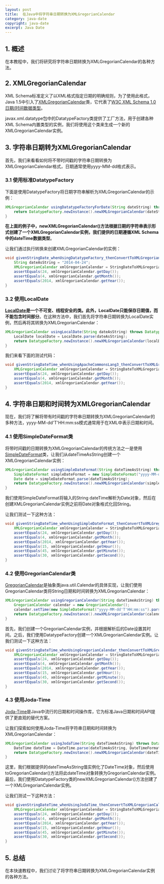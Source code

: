 ```yaml
---
layout: post
title:  在Java中将字符串日期转换为XMLGregorianCalendar
category: java-date
copyright: java-date
excerpt: Java Date
---
```


## 1. 概述

在本教程中，我们将研究将字符串日期转换为XMLGregorianCalendar的各种方法。

## 2. XMLGregorianCalendar

XML Schema标准定义了以XML格式指定日期的明确规则，为了使用此格式，Java 1.5中引入了[XMLGregorianCalendar](https://www.baeldung.com/java-gregorian-calendar)类，它代表了[W3C XML Schema 1.0日期/时间数据类型](https://www.w3.org/TR/xmlschema-2/#isoformats)。

javax.xml.datatype包中的DatatypeFactory类提供了工厂方法，用于创建各种XML Schema内置类型的实例，我们将使用这个类来生成一个新的XMLGregorianCalendar实例。

## 3. 字符串日期转为XMLGregorianCalendar

首先，我们来看看如何将不带时间戳的字符串日期转换为XMLGregorianCalendar格式，日期通常使用yyyy-MM-dd格式表示。

### 3.1 使用标准DatatypeFactory

下面是使用DatatypeFactory将日期字符串解析为XMLGregorianCalendar的示例：

```java
XMLGregorianCalendar usingDatatypeFactoryForDate(String dateString) throws DatatypeConfigurationException {
    return DatatypeFactory.newInstance().newXMLGregorianCalendar(dateString);
}
```

**在上面的例子中，newXMLGregorianCalendar()方法根据日期的字符串表示形式创建了一个XMLGregorianCalendar实例，我们提供的日期遵循XML Schema中的dateTime数据类型**。

让我们通过执行转换来创建XMLGregorianCalendar的实例：

```java
void givenStringDate_whenUsingDatatypeFactory_thenConvertToXMLGregorianCalendar() throws DatatypeConfigurationException {
    String dateAsString = "2014-04-24";
    XMLGregorianCalendar xmlGregorianCalendar = StringDateToXMLGregorianCalendarConverter.usingDatatypeFactoryForDate(dateAsString);
    assertEquals(24, xmlGregorianCalendar.getDay());
    assertEquals(4, xmlGregorianCalendar.getMonth());
    assertEquals(2014, xmlGregorianCalendar.getYear());
}
```

### 3.2 使用LocalDate

**[LocalDate](https://www.baeldung.com/java-8-date-time-intro)是一个不可变、线程安全的类。此外，LocalDate只能保存日期值，而不能包含时间部分**。在这种方法中，我们首先将字符串日期转换为LocalDate实例，然后再将其转换为XMLGregorianCalendar：

```java
XMLGregorianCalendar usingLocalDate(String dateAsString) throws DatatypeConfigurationException {
    LocalDate localDate = LocalDate.parse(dateAsString);
    return DatatypeFactory.newInstance().newXMLGregorianCalendar(localDate.toString());
}
```

我们来看下面的测试代码：

```java
void givenStringDateTime_whenUsingApacheCommonsLang3_thenConvertToXMLGregorianCalendar() throws DatatypeConfigurationException {
    XMLGregorianCalendar xmlGregorianCalendar = StringDateToXMLGregorianCalendarConverter.usingLocalDate(dateAsString);
    assertEquals(24, xmlGregorianCalendar.getDay());
    assertEquals(4, xmlGregorianCalendar.getMonth());
    assertEquals(2014, xmlGregorianCalendar.getYear());
}
```

## 4. 字符串日期和时间转为XMLGregorianCalendar

现在，我们将了解将带有时间戳的字符串日期转换为XMLGregorianCalendar的多种方法，yyyy-MM-dd'T'HH:mm:ss模式通常用于在XML中表示日期和时间。

### 4.1 使用SimpleDateFormat类

将带时间戳的日期转换为XMLGregorianCalendar的传统方法之一是使用[SimplеDatеFormat](https://www.baeldung.com/java-datetimeformatter)类，让我们从dateTimeAsString创建一个XMLGregorianCalendar实例：

```java
XMLGregorianCalendar usingSimpleDateFormat(String dateTimeAsString) throws DatatypeConfigurationException, ParseException {
    SimpleDateFormat simpleDateFormat = new SimpleDateFormat("yyyy-MM-dd'T'HH:mm:ss");
    Date date = simpleDateFormat.parse(dateTimeAsString);
    return DatatypeFactory.newInstance().newXMLGregorianCalendar(simpleDateFormat.format(date));
}
```

我们使用SimpleDateFormat将输入的String dateTime解析为Date对象，然后在创建XMLGregorianCalendar实例之前将Date对象格式化回String。

让我们测试一下这种方法：

```java
void givenStringDateTime_whenUsingSimpleDateFormat_thenConvertToXMLGregorianCalendar() throws DatatypeConfigurationException, ParseException {
    XMLGregorianCalendar xmlGregorianCalendar = StringDateToXMLGregorianCalendarConverter.usingSimpleDateFormat(dateTimeAsString);
    assertEquals(24, xmlGregorianCalendar.getDay());
    assertEquals(4, xmlGregorianCalendar.getMonth());
    assertEquals(2014, xmlGregorianCalendar.getYear());
    assertEquals(15, xmlGregorianCalendar.getHour());
    assertEquals(45, xmlGregorianCalendar.getMinute());
    assertEquals(30, xmlGregorianCalendar.getSecond());
}
```

### 4.2 使用GregorianCalendar类

[GregorianCalendar](https://www.baeldung.com/java-gregorian-calendar)是抽象类java.util.Calendar的具体实现，让我们使用GregorianCalendar类将String日期和时间转换为XMLGregorianCalendar：

```java
XMLGregorianCalendar usingGregorianCalendar(String dateTimeAsString) throws DatatypeConfigurationException, ParseException {
    GregorianCalendar calendar = new GregorianCalendar();
    calendar.setTime(new SimpleDateFormat("yyyy-MM-dd'T'HH:mm:ss").parse(dateTimeAsString));
    return DatatypeFactory.newInstance().newXMLGregorianCalendar(calendar);
}
```

首先，我们创建一个GregorianCalendar实例，并根据解析后的Date设置其时间。之后，我们使用DatatypeFactory创建一个XMLGregorianCalendar实例。让我们测试一下这种方法：

```java
void givenStringDateTime_whenUsingGregorianCalendar_thenConvertToXMLGregorianCalendar() throws DatatypeConfigurationException, ParseException {
    XMLGregorianCalendar xmlGregorianCalendar = StringDateToXMLGregorianCalendarConverter.usingGregorianCalendar(dateTimeAsString);
    assertEquals(24, xmlGregorianCalendar.getDay());
    assertEquals(4, xmlGregorianCalendar.getMonth());
    assertEquals(2014, xmlGregorianCalendar.getYear());
    assertEquals(15, xmlGregorianCalendar.getHour());
    assertEquals(45, xmlGregorianCalendar.getMinute());
    assertEquals(30, xmlGregorianCalendar.getSecond());
}
```

### 4.3 使用Joda-Time

[Joda-Time](https://www.baeldung.com/joda-time)是Java中流行的日期和时间操作库，它为标准Java日期和时间API提供了更直观的替代方案。

让我们探索如何使用Joda-Time将字符串日期和时间转换为XMLGregorianCalendar：

```java
XMLGregorianCalendar usingJodaTime(String dateTimeAsString) throws DatatypeConfigurationException {
    DateTime dateTime = DateTime.parse(dateTimeAsString, DateTimeFormat.forPattern("yyyy-MM-dd'T'HH:mm:ss"));
    return DatatypeFactory.newInstance().newXMLGregorianCalendar(dateTime.toGregorianCalendar());
}
```

这里，我们根据提供的dateTimeAsString值实例化了DatеTime对象，然后使用toGregorianCalendar()方法将此dateTime对象转换为GregorianCalendar实例。最后，我们使用DatatypeFactory类的newXMLGregorianCalendar()方法创建了一个XMLGregorianCalendar实例。

让我们测试一下这种方法：

```java
void givenStringDateTime_whenUsingJodaTime_thenConvertToXMLGregorianCalendar() throws DatatypeConfigurationException {
    XMLGregorianCalendar xmlGregorianCalendar = StringDateToXMLGregorianCalendarConverter.usingJodaTime(dateTimeAsString);
    assertEquals(24, xmlGregorianCalendar.getDay());
    assertEquals(4, xmlGregorianCalendar.getMonth());
    assertEquals(2014, xmlGregorianCalendar.getYear());
    assertEquals(15, xmlGregorianCalendar.getHour());
    assertEquals(45, xmlGregorianCalendar.getMinute());
    assertEquals(30, xmlGregorianCalendar.getSecond());
}
```

## 5. 总结

在本快速教程中，我们讨论了将字符串日期转换为XMLGregorianCalendar实例的各种方法。